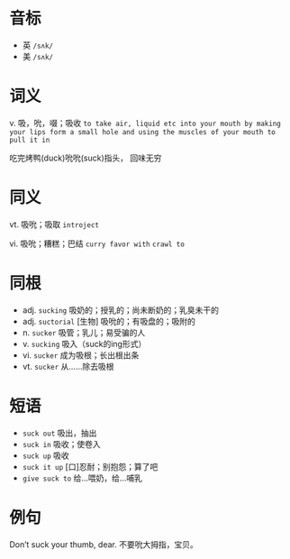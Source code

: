 # 音标

- 英 `/sʌk/`
- 美 `/sʌk/`

# 词义

v. 吸，吮，啜；吸收
`to take air, liquid etc into your mouth by making your lips form a small hole and using the muscles of your mouth to pull it in`



吃完烤鸭(duck)吮吮(suck)指头， 回味无穷

# 同义

vt. 吸吮；吸取
`introject`

vi. 吸吮；糟糕；巴结
`curry favor with` `crawl to`

# 同根

- adj. `sucking` 吸奶的；授乳的；尚未断奶的；乳臭未干的
- adj. `suctorial` [生物] 吸吮的；有吸盘的；吸附的
- n. `sucker` 吸管；乳儿；易受骗的人
- v. `sucking` 吸入（suck的ing形式）
- vi. `sucker` 成为吸根；长出根出条
- vt. `sucker` 从……除去吸根

# 短语

- `suck out` 吸出，抽出
- `suck in` 吸收；使卷入
- `suck up` 吸收
- `suck it up` [口]忍耐；别抱怨；算了吧
- `give suck to` 给…喂奶，给…哺乳

# 例句

Don’t suck your thumb, dear.
不要吮大拇指，宝贝。


